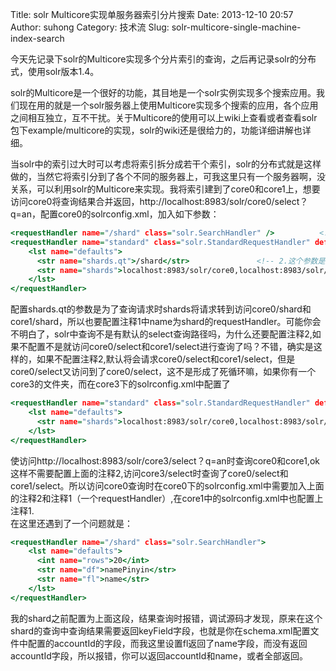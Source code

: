 Title: solr Multicore实现单服务器索引分片搜索
Date: 2013-12-10 20:57
Author: suhong
Category: 技术流
Slug: solr-multicore-single-machine-index-search

今天先记录下solr的Multicore实现多个分片索引的查询，之后再记录solr的分布式，使用solr版本1.4。  

solr的Multicore是一个很好的功能，其目地是一个solr实例实现多个搜索应用。我们现在用的就是一个solr服务器上使用Multicore实现多个搜索的应用，各个应用之间相互独立，互不干扰。关于Multicore的使用可以上wiki上查看或者查看solr包下example/multicore的实现，solr的wiki还是很给力的，功能详细讲解也详细。  

当solr中的索引过大时可以考虑将索引拆分成若干个索引，solr的分布式就是这样做的，当然它将索引分到了各个不同的服务器上，可我这里只有一个服务器啊，没关系，可以利用solr的Multicore来实现。我将索引建到了core0和core1上，想要访问core0将查询结果合并返回，http://localhost:8983/solr/core0/select？q=an，配置core0的solrconfig.xml，加入如下参数：

~~~~ {.html name="code"}
<requestHandler name="/shard" class="solr.SearchHandler" />          <!-- 1.这里用来建立一个shard路径的查询请求，你可以根据情况设置成你需要的-->
<requestHandler name="standard" class="solr.StandardRequestHandler" default="true">
    <lst name="defaults">
      <str name="shards.qt">/shard</str>               <!-- 2.这个参数是上面1中的配置 -->
      <str name="shards">localhost:8983/solr/core0,localhost:8983/solr/core1</str>   <!-- 3.这里指明shard存在core0和core1中，将会请求core0和core1 -->
    </lst>
</requestHandler>
~~~~

配置shards.qt的参数是为了查询请求时shards将请求转到访问core0/shard和core1/shard，所以也要配置注释1中name为shard的requestHandler。可能你会不明白了，solr中查询不是有默认的select查询路径吗，为什么还要配置注释2,如果不配置不是就访问core0/select和core1/select进行查询了吗？不错，确实是这样的，如果不配置注释2,默认将会请求core0/select和core1/select，但是core0/select又访问到了core0/select，这不是形成了死循环嘛，如果你有一个core3的文件夹，而在core3下的solrconfig.xml中配置了

~~~~ {.html name="code"}
<requestHandler name="standard" class="solr.StandardRequestHandler" default="true">
    <lst name="defaults">
      <str name="shards">localhost:8983/solr/core0,localhost:8983/solr/core1</str>
    </lst>
</requestHandler>
~~~~

使访问http://localhost:8983/solr/core3/select？q=an时查询core0和core1,ok这样不需要配置上面的注释2,访问core3/select时查询了core0/select和core1/select。所以访问core0查询时在core0下的solrconfig.xml中需要加入上面的注释2和注释1（一个requestHandler）,在core1中的solrconfig.xml中也配置上注释1.  
在这里还遇到了一个问题就是：

~~~~ {.html name="code"}
<requestHandler name="/shard" class="solr.SearchHandler">
    <lst name="defaults">
      <int name="rows">20</int>
      <str name="df">namePinyin</str>
      <str name="fl">name</str>
    </lst>
</requestHandler>
~~~~

我的shard之前配置为上面这段，结果查询时报错，调试源码才发现，原来在这个shard的查询中查询结果需要返回keyField字段，也就是你在schema.xml配置文件中配置的accountId的字段，而我这里设置fl返回了name字段，而没有返回accountId字段，所以报错，你可以返回accountId和name，或者全部返回。
